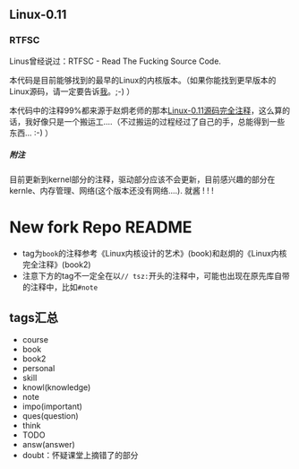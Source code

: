 ## Linux-0.11 ##
### RTFSC ###
Linus曾经说过：RTFSC - Read The Fucking Source Code.

本代码是目前能够找到的最早的Linux的内核版本。（如果你能找到更早版本的Linux源码，请一定要告诉[我](karottc@gmail.com)。;-) ）

本代码中的注释99%都来源于赵炯老师的那本[Linux-0.11源码完全注释](http://book.douban.com/subject/1231236/)，这么算的话，我好像只是一个搬运工....（不过搬运的过程经过了自己的手，总能得到一些东西... :-) ）

##### 附注 #####
目前更新到kernel部分的注释，驱动部分应该不会更新，目前感兴趣的部分在kernle、内存管理、网络(这个版本还没有网络....). 就酱 ! ! !

# New fork Repo README
- tag为`book`的注释参考《Linux内核设计的艺术》(book)和赵炯的《Linux内核完全注释》(book2)
- 注意下方的tag不一定全在以`// tsz:`开头的注释中，可能也出现在原先库自带的注释中，比如`#note`
## tags汇总
- course
- book
- book2
- personal
- skill
- knowl(knowledge)
- note
- impo(important)
- ques(question)
- think
- TODO
- answ(answer)
- doubt：怀疑课堂上摘错了的部分